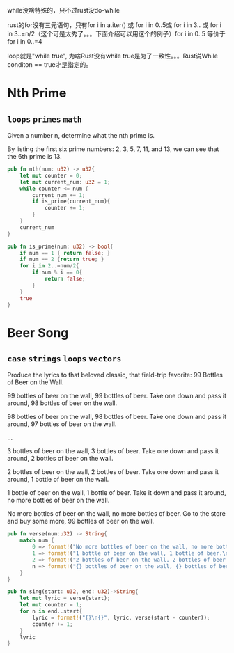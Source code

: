 

while没啥特殊的，只不过rust没do-while

rust的for没有三元语句，只有for i in a.iter() 或 for i in 0..5或 for i in 3.. 或 for i in 3..=n/2（这个可是太秀了。。。下面介绍可以用这个的例子）for i in 0..5 等价于for i in 0..=4

loop就是"while true", 为啥Rust没有while true是为了一致性。。。Rust说While conditon == true才是指定的。

# Nth Prime

## `loops` `primes` `math`

Given a number n, determine what the nth prime is.

By listing the first six prime numbers: 2, 3, 5, 7, 11, and 13, we can see that the 6th prime is 13.

```rust
pub fn nth(num: u32) -> u32{
    let mut counter = 0;
    let mut current_num: u32 = 1;
    while counter <= num {
        current_num += 1;
        if is_prime(current_num){
            counter += 1;
        }
    }
    current_num
}

pub fn is_prime(num: u32) -> bool{
    if num == 1 { return false; }
    if num == 2 {return true; }
    for i in 2..=num/2{
        if num % i == 0{
            return false;
        }
    }
    true
}
```

# Beer Song

## `case` `strings` `loops` `vectors`

Produce the lyrics to that beloved classic, that field-trip favorite: 99 Bottles of Beer on the Wall.

99 bottles of beer on the wall, 99 bottles of beer.
Take one down and pass it around, 98 bottles of beer on the wall.

98 bottles of beer on the wall, 98 bottles of beer.
Take one down and pass it around, 97 bottles of beer on the wall.

...

3 bottles of beer on the wall, 3 bottles of beer.
Take one down and pass it around, 2 bottles of beer on the wall.

2 bottles of beer on the wall, 2 bottles of beer.
Take one down and pass it around, 1 bottle of beer on the wall.

1 bottle of beer on the wall, 1 bottle of beer.
Take it down and pass it around, no more bottles of beer on the wall.

No more bottles of beer on the wall, no more bottles of beer.
Go to the store and buy some more, 99 bottles of beer on the wall.

```rust
pub fn verse(num:u32) -> String{
    match num {
        0 => format!("No more bottles of beer on the wall, no more bottles of beer.\nGo to the store and buy some more, 99 bottles of beer on the wall.\n"),
        1 => format!("1 bottle of beer on the wall, 1 bottle of beer.\nTake it down and pass it around, no more bottles of beer on the wall.\n"),
        2 => format!("2 bottles of beer on the wall, 2 bottles of beer.\nTake one down and pass it around, 1 bottle of beer on the wall.\n"),
        n => format!("{} bottles of beer on the wall, {} bottles of beer.\nTake one down and pass it around, {} bottles of beer on the wall.\n", n, n, n-1)
    }
}

pub fn sing(start: u32, end: u32)->String{
    let mut lyric = verse(start);
    let mut counter = 1;
    for n in end..start{
        lyric = format!("{}\n{}", lyric, verse(start - counter));
        counter += 1;
    }
    lyric
}
```

